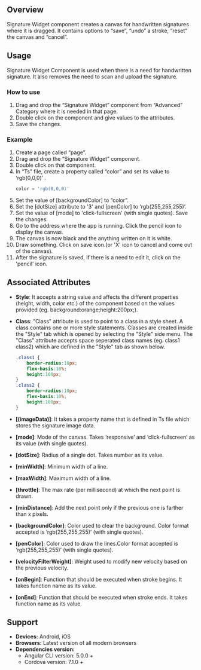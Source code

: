 ## Overview
Signature Widget component creates a canvas for handwritten signatures where it is dragged. It contains options to “save”, “undo” a stroke, “reset” the canvas and “cancel”. 

## Usage
Signature Widget Component is used when there is a need for handwritten signature. It also removes the need to scan and upload the signature.

### How to use

1. Drag and drop the “Signature Widget” component from “Advanced” Category where it is needed in that page.
2. Double click on the component and give values to the attributes.
3. Save the changes.
### Example

1. Create a page called “page”.
2. Drag and drop the “Signature Widget” component.
3. Double click on that component.
4. In “Ts” file, create a property called “color” and set its value to ‘rgb(0,0,0)’ .
    ```typescript
    color = 'rgb(0,0,0)'
    ```
5. Set the value of [backgroundColor] to “color”.
6. Set the [dotSize] attribute to '3' and [penColor] to ‘rgb(255,255,255)’.
7. Set the value of [mode] to 'click-fullscreen' (with single quotes). Save the changes.
8. Go to the address where the app is running. Click the pencil icon to display the canvas.
9. The canvas is now black and the anything written on it is white.
10. Draw something. Click on save icon.(or 'X' icon to cancel and come out of the canvas).
11. After the signature is saved, if there is a need to edit it, click on the 'pencil' icon.


## Associated Attributes
- **Style**: It accepts a string value and affects the different properties (height, width, color etc.) of the component based on the values provided (eg. background:orange;height:200px;).

- **Class**: "Class" attribute is used to point to a class in a style sheet. A class contains one or more style statements. Classes are created inside the "Style" tab which is opened by selecting the "Style" side menu. The "Class" attribute accepts space seperated class names (eg. class1 class2) which are defined in the "Style" tab as shown below.
    ```css
    .class1 {
        border-radius:10px;
        flex-basis:10%;
        height:100px;
    }
    .class2 {
        border-radius:10px;
        flex-basis:10%;
        height:100px;
    }
    
    ```
- **[(imageData)]**: It takes a property name that is defined in Ts file which stores the signature image data.
- **[mode]**: Mode of the canvas. Takes ‘responsive’ and ‘click-fullscreen’ as its value (with single quotes).
- **[dotSize]**: Radius of a single dot. Takes number as its value.
- **[minWidth]**: Minimum width of a line.
- **[maxWidth]**: Maximum width of a line.
- **[throttle]**:  The max rate (per millisecond) at which the next point is drawn.
- **[minDistance]**: Add the next point only if the previous one is farther than x pixels.
- **[backgroundColor]**: Color used to clear the background. Color format accepted is ‘rgb(255,255,255)’ (with single quotes).
- **[penColor]**: Color used to draw the lines.Color format accepted is ‘rgb(255,255,255)’ (with single quotes).
- **[velocityFilterWeight]**: Weight used to modify new velocity based on the previous velocity.
- **[onBegin]**: Function that should be executed when stroke begins. It takes function name as its value.
- **[onEnd]**: Function that should be executed when stroke ends. It takes function name as its value.

## Support
- **Devices:** Android, iOS
- **Browsers:**  Latest version of all modern browsers
- **Dependencies version:** 
    - Angular CLI version: 5.0.0 + 
    - Cordova version: 7.1.0 +

